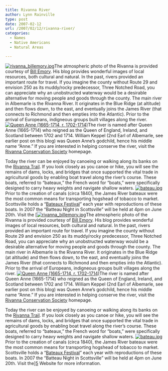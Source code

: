 ```yaml
---
title: Rivanna River
author: Lynn Rainville
type: post
date: 2007-02-12
url: /2007/02/12/rivanna-river/
categories:
  - Names
  - Native Americans
  - Natural Areas

---
```

<a href='http://www.locohistory.org/blog/2007/02/12/rivanna-river/rivanna_billemoryjpg-2/' rel='attachment wp-att-45' title='rivanna_billemory.jpg'><img src='http://www.locohistory.org/blog/wp-content/uploads/2007/02/rivanna_billemory.jpg' alt='rivanna_billemory.jpg' /></a>The atmospheric photo of the Rivanna is provided courtesy of [Bill Emory][1]. His blog provides wonderful images of local resources, both cultural and natural. In the past, rivers provided an important route for travel. If you imagine the county without Route 29 and envision 250 as its muddy/rocky predecessor, Three Notched Road, you can appreciate why an unobstructed waterway would be a desirable alternative for moving people and goods through the county. The main river in Albemarle is the Rivanna River. It originates in the Blue Ridge (at altitude) and then flows down, to the east, and eventually joins the James River (that connects to Richmond and then empties into the Atlantic). Prior to the arrival of Europeans, indigneous groups built villages along the river. <a href='http://www.locohistory.org/blog/?attachment_id=42' rel='attachment wp-att-42' title='Queen Anne (1665-1714, r. 1702-1714)'><img src='http://www.locohistory.org/blog/wp-content/uploads/2007/02/queenanne.thumbnail.jpg' alt='Queen Anne (1665-1714, r. 1702-1714)' /></a>The river is named after Queen Anne (1665-1714) who reigned as the Queen of England, Ireland, and Scotland between 1702 and 1714. William Keppel (2nd Earl of Albemarle, see earlier post on this blog) was Queen Anne&#8217;s godchild, hence his middle name &#8220;Anne.&#8221; If you are interested in helping conserve the river, visit the [Rivanna Conservation Society][2] homepage.

Today the river can be enjoyed by canoeing or walking along its banks on the [Rivanna Trail][3]. If you look closely as you canoe or hike, you will see the remains of dams, locks, and bridges that once supported the vital trade in agricultural goods by enabling boat travel along the river&#8217;s course. These boats, referred to &#8220;bateaux,&#8221; the French word for &#8220;boats,&#8221; were specifically designed to carry heavy weights and navigate shallow waters. <a href='http://www.locohistory.org/blog/2007/02/12/rivanna-river/bateaujpg/' rel='attachment wp-att-43' title='bateau.jpg'><img src='http://www.locohistory.org/blog/wp-content/uploads/2007/02/bateau.jpg' alt='bateau.jpg' /></a> Prior to the creation of canals (circa 1840), the James River bateaux were the most common means for transporting hogshead of tobacco to market. Scottsville holds a &#8220;[Bateaux Festival][4]&#8221; each year with reproductions of these boats. In 2007 the &#8220;Batteau Night in Scottsville&#8221; will be held at 4pm on June 20th. Visit the [<a href='http://www.locohistory.org/blog/2007/02/12/rivanna-river/rivanna_billemoryjpg-2/' rel='attachment wp-att-45' title='rivanna_billemory.jpg'><img src='http://www.locohistory.org/blog/wp-content/uploads/2007/02/rivanna_billemory.jpg' alt='rivanna_billemory.jpg' /></a>The atmospheric photo of the Rivanna is provided courtesy of [Bill Emory][1]. His blog provides wonderful images of local resources, both cultural and natural. In the past, rivers provided an important route for travel. If you imagine the county without Route 29 and envision 250 as its muddy/rocky predecessor, Three Notched Road, you can appreciate why an unobstructed waterway would be a desirable alternative for moving people and goods through the county. The main river in Albemarle is the Rivanna River. It originates in the Blue Ridge (at altitude) and then flows down, to the east, and eventually joins the James River (that connects to Richmond and then empties into the Atlantic). Prior to the arrival of Europeans, indigneous groups built villages along the river. <a href='http://www.locohistory.org/blog/?attachment_id=42' rel='attachment wp-att-42' title='Queen Anne (1665-1714, r. 1702-1714)'><img src='http://www.locohistory.org/blog/wp-content/uploads/2007/02/queenanne.thumbnail.jpg' alt='Queen Anne (1665-1714, r. 1702-1714)' /></a>The river is named after Queen Anne (1665-1714) who reigned as the Queen of England, Ireland, and Scotland between 1702 and 1714. William Keppel (2nd Earl of Albemarle, see earlier post on this blog) was Queen Anne&#8217;s godchild, hence his middle name &#8220;Anne.&#8221; If you are interested in helping conserve the river, visit the [Rivanna Conservation Society][2] homepage.

Today the river can be enjoyed by canoeing or walking along its banks on the [Rivanna Trail][3]. If you look closely as you canoe or hike, you will see the remains of dams, locks, and bridges that once supported the vital trade in agricultural goods by enabling boat travel along the river&#8217;s course. These boats, referred to &#8220;bateaux,&#8221; the French word for &#8220;boats,&#8221; were specifically designed to carry heavy weights and navigate shallow waters. <a href='http://www.locohistory.org/blog/2007/02/12/rivanna-river/bateaujpg/' rel='attachment wp-att-43' title='bateau.jpg'><img src='http://www.locohistory.org/blog/wp-content/uploads/2007/02/bateau.jpg' alt='bateau.jpg' /></a> Prior to the creation of canals (circa 1840), the James River bateaux were the most common means for transporting hogshead of tobacco to market. Scottsville holds a &#8220;[Bateaux Festival][4]&#8221; each year with reproductions of these boats. In 2007 the &#8220;Batteau Night in Scottsville&#8221; will be held at 4pm on June 20th. Visit the][5] Website for more information.

 [1]: http://www.billemory.com
 [2]: http://www.rivannariver.org/home.html
 [3]: http://avenue.org/rivanna/
 [4]: http://www.jamesriver.com/teacher.htm
 [5]: http://avenue.org/smuseum/home.html
